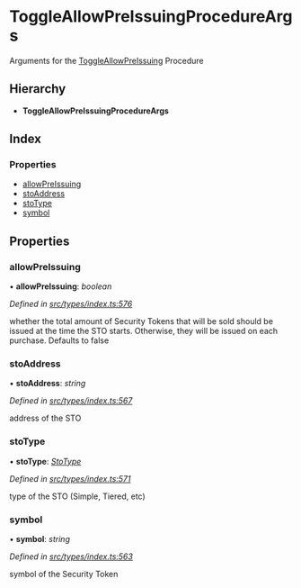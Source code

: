 # ToggleAllowPreIssuingProcedureArgs

Arguments for the [ToggleAllowPreIssuing](../enums/_types_index_.proceduretype.md#toggleallowpreissuing) Procedure

## Hierarchy

* **ToggleAllowPreIssuingProcedureArgs**

## Index

### Properties

* [allowPreIssuing](_types_index_.toggleallowpreissuingprocedureargs.md#allowpreissuing)
* [stoAddress](_types_index_.toggleallowpreissuingprocedureargs.md#stoaddress)
* [stoType](_types_index_.toggleallowpreissuingprocedureargs.md#stotype)
* [symbol](_types_index_.toggleallowpreissuingprocedureargs.md#symbol)

## Properties

### allowPreIssuing

• **allowPreIssuing**: _boolean_

_Defined in_ [_src/types/index.ts:576_](https://github.com/PolymathNetwork/polymath-sdk/blob/550676f/src/types/index.ts#L576)

whether the total amount of Security Tokens that will be sold should be issued at the time the STO starts. Otherwise, they will be issued on each purchase. Defaults to false

### stoAddress

• **stoAddress**: _string_

_Defined in_ [_src/types/index.ts:567_](https://github.com/PolymathNetwork/polymath-sdk/blob/550676f/src/types/index.ts#L567)

address of the STO

### stoType

• **stoType**: [_StoType_](../enums/_types_index_.stotype.md)

_Defined in_ [_src/types/index.ts:571_](https://github.com/PolymathNetwork/polymath-sdk/blob/550676f/src/types/index.ts#L571)

type of the STO \(Simple, Tiered, etc\)

### symbol

• **symbol**: _string_

_Defined in_ [_src/types/index.ts:563_](https://github.com/PolymathNetwork/polymath-sdk/blob/550676f/src/types/index.ts#L563)

symbol of the Security Token

